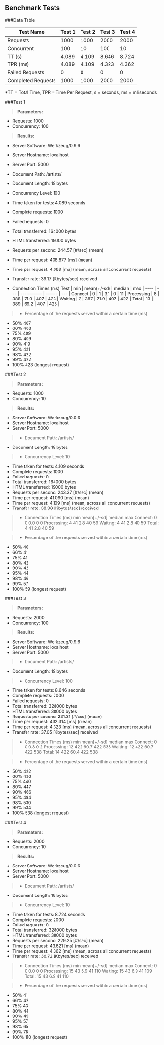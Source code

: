Benchmark Tests
---------------

###Data Table

Test Name | Test 1 | Test 2 | Test 3 | Test 4 |
--------- | ------ | ------ | ------ | ------ |
Requests | 1000 | 1000 | 2000 | 2000 |
Concurrent | 100 | 10 | 100 | 10 |
TT (s) | 4.089 | 4.109 | 8.646 | 8.724 |
TPR (ms) | 4.089 | 4.109 | 4.323 | 4.362 |
Failed Requests | 0 | 0 | 0 | 0 |
Completed Requests | 1000 | 1000 | 2000 | 2000 |

*TT = Total Time, TPR = Time Per Request, s = seconds, ms = miliseconds

###Test 1

>**Parameters:**
 - Requests: 1000
 - Concurrency: 100

>**Results:**
 - Server Software:        Werkzeug/0.9.6
 - Server Hostname:        localhost
 - Server Port:            5000
 - Document Path:          /artists/
 - Document Length:        19 bytes
 - Concurrency Level:      100
 - Time taken for tests:   4.089 seconds
 - Complete requests:      1000
 - Failed requests:        0
 - Total transferred:      164000 bytes
 - HTML transferred:       19000 bytes
 - Requests per second:    244.57 [#/sec] (mean)
 - Time per request:       408.877 [ms] (mean)
 - Time per request:       4.089 [ms] (mean, across all concurrent requests)
 - Transfer rate:          39.17 [Kbytes/sec] received

 - Connection Times (ms)
 Test | min | mean(+/-sd) | median | max |
---- | --- | ----------- | ------ | --- |
Connect | 0 | 1 | 3.1 | 0 | 11 |
Processing | 8 | 388 | 71.9 | 407 | 423 |
Waiting | 2 | 387 | 71.9 | 407 | 422 |
Total | 13 | 389 | 69.2 | 407 | 423 |

> - Percentage of the requests served within a certain time (ms)
 - 50%    407
 - 66%    408
 - 75%    409
 - 80%    409
 - 90%    419
 - 95%    421
 - 98%    422
 - 99%    422
 - 100%    423 (longest request)

###Test 2

>**Parameters:**
 - Requests: 1000
 - Concurrency: 10

>**Results:**
 - Server Software:        Werkzeug/0.9.6
 - Server Hostname:        localhost
 - Server Port:            5000

 > - Document Path:          /artists/
 - Document Length:        19 bytes

 > - Concurrency Level:      10
 - Time taken for tests:   4.109 seconds
 - Complete requests:      1000
 - Failed requests:        0
 - Total transferred:      164000 bytes
 - HTML transferred:       19000 bytes
 - Requests per second:    243.37 [#/sec] (mean)
 - Time per request:       41.090 [ms] (mean)
 - Time per request:       4.109 [ms] (mean, across all concurrent requests)
 - Transfer rate:          38.98 [Kbytes/sec] received

> - Connection Times (ms)
              min  mean[+/-sd] median   max
Connect:        0    0   0.0      0       0
Processing:     4   41   2.8     40      59
Waiting:        4   41   2.8     40      59
Total:          4   41   2.8     40      59

> - Percentage of the requests served within a certain time (ms)
 - 50%     40
 - 66%     41
 - 75%     41
 - 80%     42
 - 90%     42
 - 95%     44
 - 98%     46
 - 99%     57
 - 100%     59 (longest request)

###Test 3

>**Parameters:**
 - Requests: 2000
 - Concurrency: 100

>**Results:**
 - Server Software:        Werkzeug/0.9.6
 - Server Hostname:        localhost
 - Server Port:            5000

> - Document Path:          /artists/
 - Document Length:        19 bytes

> - Concurrency Level:      100
 - Time taken for tests:   8.646 seconds
 - Complete requests:      2000
 - Failed requests:        0
 - Total transferred:      328000 bytes
 - HTML transferred:       38000 bytes
 - Requests per second:    231.31 [#/sec] (mean)
 - Time per request:       432.314 [ms] (mean)
 - Time per request:       4.323 [ms] (mean, across all concurrent requests)
 - Transfer rate:          37.05 [Kbytes/sec] received

> - Connection Times (ms)
              min  mean[+/-sd] median   max
Connect:        0    0   0.3      0       2
Processing:    12  422  60.7    422     538
Waiting:       12  422  60.7    422     538
Total:         14  422  60.4    422     538

> - Percentage of the requests served within a certain time (ms)
 - 50%    422
 - 66%    426
 - 75%    440
 - 80%    447
 - 90%    466
 - 95%    494
 - 98%    530
 - 99%    534
 - 100%    538 (longest request)

###Test 4

>**Paramaters:**
 - Requests: 2000
 - Concurrency: 10

>**Results:**
 - Server Software:        Werkzeug/0.9.6
 - Server Hostname:        localhost
 - Server Port:            5000

> - Document Path:          /artists/
 - Document Length:        19 bytes

> - Concurrency Level:      10
 - Time taken for tests:   8.724 seconds
 - Complete requests:      2000
 - Failed requests:        0
 - Total transferred:      328000 bytes
 - HTML transferred:       38000 bytes
 - Requests per second:    229.25 [#/sec] (mean)
 - Time per request:       43.621 [ms] (mean)
 - Time per request:       4.362 [ms] (mean, across all concurrent requests)
 - Transfer rate:          36.72 [Kbytes/sec] received

> - Connection Times (ms)
              min  mean[+/-sd] median   max
Connect:        0    0   0.0      0       0
Processing:    15   43   6.9     41     110
Waiting:       15   43   6.9     41     109
Total:         15   43   6.9     41     110

> - Percentage of the requests served within a certain time (ms)
 - 50%     41
 - 66%     42
 - 75%     43
 - 80%     44
 - 90%     49
 - 95%     57
 - 98%     65
 - 99%     78
 - 100%    110 (longest request)
